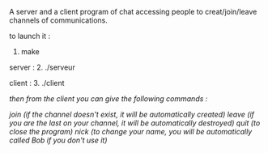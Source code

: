 A server and a client program of chat accessing people to creat/join/leave channels of communications.

to launch it :

1. make

server : 
2. ./serveur <port>

client : 
3. ./client <address IP host> <port>

then from the client you can give the following commands : 

join <name channel> (if the channel doesn't exist, it will be automatically created)
leave (if you are the last on your channel, it will be automatically destroyed)
quit (to close the program)
nick <name> (to change your name, you will be automatically called Bob if you don't use it)